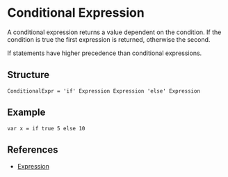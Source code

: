 # Conditional Expression

A conditional expression returns a value dependent on the condition. If the condition is true the first expression is returned, otherwise the second.

If statements have higher precedence than conditional expressions.

## Structure

```grammar
ConditionalExpr = 'if' Expression Expression 'else' Expression
```

## Example

```syntek
var x = if true 5 else 10
```

## References

- [Expression](/spec/grammar/syntactic/expressions/)
